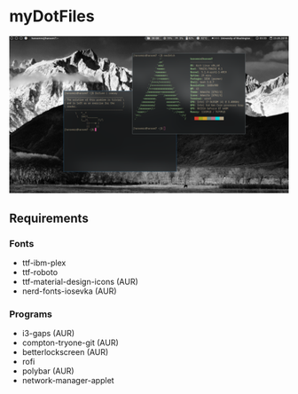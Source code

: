 # myDotFiles
![Alt text](https://github.com/hansemro/myDotFiles/blob/master/Screenshot.png?raw=true)

## Requirements
### Fonts
* ttf-ibm-plex
* ttf-roboto
* ttf-material-design-icons (AUR)
* nerd-fonts-iosevka (AUR)
### Programs
* i3-gaps (AUR)
* compton-tryone-git (AUR)
* betterlockscreen (AUR)
* rofi
* polybar (AUR)
* network-manager-applet
